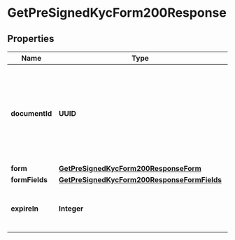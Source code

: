 

# GetPreSignedKycForm200Response


## Properties

| Name | Type | Description | Notes |
|------------ | ------------- | ------------- | -------------|
|**documentId** | **UUID** | The unique identifier of the pre-review document. This is different from the Id of the Document object.  |  [optional] |
|**form** | [**GetPreSignedKycForm200ResponseForm**](GetPreSignedKycForm200ResponseForm.md) |  |  [optional] |
|**formFields** | [**GetPreSignedKycForm200ResponseFormFields**](GetPreSignedKycForm200ResponseFormFields.md) |  |  [optional] |
|**expireIn** | **Integer** | The time after which the form expires in seconds. |  [optional] |



